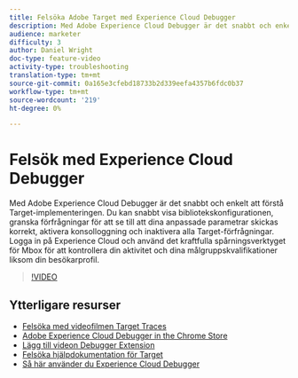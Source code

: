 ```yaml
---
title: Felsöka Adobe Target med Experience Cloud Debugger
description: Med Adobe Experience Cloud Debugger är det snabbt och enkelt att förstå Target-implementeringen. Du kan snabbt visa bibliotekskonfigurationen, granska förfrågningar för att se till att dina anpassade parametrar skickas korrekt, aktivera konsolloggning och inaktivera alla Target-förfrågningar. Logga in på Experience Cloud och använd det kraftfulla spårningsverktyget för Mbox för att kontrollera din aktivitet och dina målgruppskvalifikationer liksom din besökarprofil.
audience: marketer
difficulty: 3
author: Daniel Wright
doc-type: feature-video
activity-type: troubleshooting
translation-type: tm+mt
source-git-commit: 0a165e3cfebd18733b2d339eefa4357b6fdc0b37
workflow-type: tm+mt
source-wordcount: '219'
ht-degree: 0%

---
```



# Felsök med Experience Cloud Debugger

Med Adobe Experience Cloud Debugger är det snabbt och enkelt att förstå Target-implementeringen. Du kan snabbt visa bibliotekskonfigurationen, granska förfrågningar för att se till att dina anpassade parametrar skickas korrekt, aktivera konsolloggning och inaktivera alla Target-förfrågningar. Logga in på Experience Cloud och använd det kraftfulla spårningsverktyget för Mbox för att kontrollera din aktivitet och dina målgruppskvalifikationer liksom din besökarprofil.

>[!VIDEO](https://video.tv.adobe.com/v/23115/?quality=12)

## Ytterligare resurser

* [Felsöka med videofilmen Target Traces](troubleshoot-with-target-traces.md)
* [Adobe Experience Cloud Debugger in the Chrome Store](https://chrome.google.com/webstore/detail/adobe-experience-cloud-de/ocdmogmohccmeicdhlhhgepeaijenapj)
* [Lägg till videon Debugger Extension](https://docs.adobe.com/content/help/en/core-services-learn/tutorials/debugger/add-the-extension.html)
* [Felsöka hjälpdokumentation för Target](https://docs.adobe.com/content/help/en/target/using/troubleshoot/troubleshooting-target.html)
* [Så här använder du Experience Cloud Debugger](https://docs.adobe.com/content/help/en/core-services-learn/tutorials/debugger/use-the-experience-cloud-debugger.html)